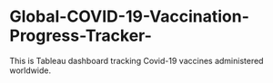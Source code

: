 # Global-COVID-19-Vaccination-Progress-Tracker-
This is Tableau dashboard tracking Covid-19 vaccines administered worldwide.
